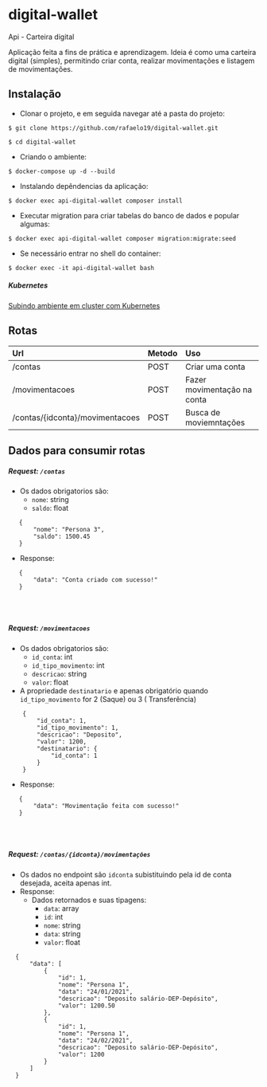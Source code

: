 # digital-wallet
Api - Carteira digital

Aplicação feita a fins de prática e aprendizagem.
Ideia é como uma carteira digital (simples), permitindo criar conta, realizar movimentações e listagem de movimentações.

## Instalação

* Clonar o projeto, e em seguida navegar até a pasta do projeto:
```
$ git clone https://github.com/rafaelo19/digital-wallet.git

$ cd digital-wallet
```

* Criando o ambiente:
```
$ docker-compose up -d --build
```

* Instalando depêndencias da aplicação:
```
$ docker exec api-digital-wallet composer install
```

* Executar migration para criar tabelas do banco de dados e popular algumas:
```
$ docker exec api-digital-wallet composer migration:migrate:seed
```

* Se necessário entrar no shell do container:
```
$ docker exec -it api-digital-wallet bash
```

##### Kubernetes

[Subindo ambiente em cluster com Kubernetes](https://github.com/rafaelo19/digital-wallet/tree/feature/k8s/.k8s/helm/README.md)

## Rotas
| Url                              | Metodo  |  Uso                        |
| :--------------------------------|:--------| :---------------------------|
| /contas                          | POST    | Criar uma conta             |
| /movimentacoes                   | POST    | Fazer movimentação na conta |
| /contas/{idconta}/movimentacoes  | POST    | Busca de moviemntações      |

## Dados para consumir rotas

##### Request: `/contas` 

 - Os dados obrigatorios são: 
     * `nome`: string 
     * `saldo`: float
  ```
     {
         "nome": "Persona 3",
         "saldo": 1500.45
     }
 ```
 - Response:
 ```
    {
        "data": "Conta criado com sucesso!"
    }
 ```

<br></br>

##### Request: `/movimentacoes` 
 
 - Os dados obrigatorios são: 
    * `id_conta`: int 
    * `id_tipo_movimento`: int
    * `descricao`: string
    * `valor`: float
  - A propriedade `destinatario` e apenas obrigatório quando `id_tipo_movimento` for 2 (Saque) ou 3 (
Transferência)

 ```
     {
         "id_conta": 1,
         "id_tipo_movimento": 1,
         "descricao": "Deposito",
         "valor": 1200,
         "destinatario": {
             "id_conta": 1
         }
     }
 ```
 - Response:
 ```
    {
        "data": "Movimentação feita com sucesso!"
    }
 ```
<br></br>

##### Request: `/contas/{idconta}/movimentações` 
 
 - Os dados no endpoint são `idconta` subistituindo pela id de conta desejada, aceita apenas int.
 - Response:
    - Dados retornados e suas tipagens:
        * `data`: array
        * `id`: int 
        * `nome`: string
        * `data`: string
        * `valor`: float
 ```
   {
       "data": [
           {
               "id": 1,
               "nome": "Persona 1",
               "data": "24/01/2021",
               "descricao": "Deposito salário-DEP-Depósito",
               "valor": 1200.50
           },
           {
               "id": 1,
               "nome": "Persona 1",
               "data": "24/02/2021",
               "descricao": "Deposito salário-DEP-Depósito",
               "valor": 1200
           }
       ]
   }
 ```
  
  
 
